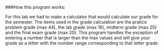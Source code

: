 ###How this program works:

For this lab we had to make a calculator that would calculate our grade
for the semester. The items used in the grade calculation are the
pratice problem grade (max 44), the lab grade (max 16), midterm grade 
(max 20) and the final exam grade (max 20). This program handles the
exception of entering a number that is larger than the max values and
will give your grade as a letter with the number range corresponding to
that letter grade.
